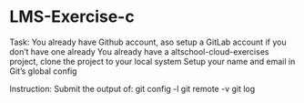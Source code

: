 # LMS-Exercise-c
Task:
You already have Github account, aso setup a GitLab account if you don’t have one already
You already have a altschool-cloud-exercises project, clone the project to your local system
Setup your name and email in Git’s global config

Instruction:
Submit the output of:
git config -l
git remote -v
git log
